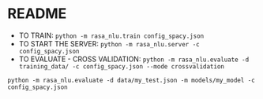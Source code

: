 # README #

* TO TRAIN: `python -m rasa_nlu.train config_spacy.json`
* TO START THE SERVER: `python -m rasa_nlu.server -c config_spacy.json`
* TO EVALUATE - CROSS VALIDATION: `python -m rasa_nlu.evaluate -d training_data/ -c config_spacy.json --mode crossvalidation`

`python -m rasa_nlu.evaluate -d data/my_test.json -m models/my_model -c config_spacy.json`
